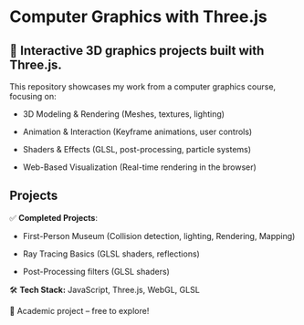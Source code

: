 # Computer Graphics with Three.js
## 🎨 Interactive 3D graphics projects built with Three.js.

This repository showcases my work from a computer graphics course, focusing on:

- 3D Modeling & Rendering (Meshes, textures, lighting)

- Animation & Interaction (Keyframe animations, user controls)

- Shaders & Effects (GLSL, post-processing, particle systems)

- Web-Based Visualization (Real-time rendering in the browser)

## Projects
✅ **Completed Projects**:

- First-Person Museum (Collision detection, lighting, Rendering, Mapping)

- Ray Tracing Basics (GLSL shaders, reflections)

- Post-Processing filters (GLSL shaders)

🛠️ **Tech Stack:** JavaScript, Three.js, WebGL, GLSL

📌 Academic project – free to explore!
